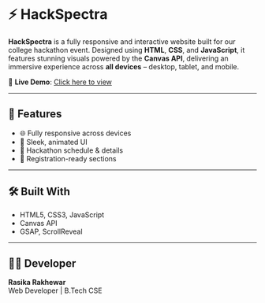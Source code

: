 # ⚡ HackSpectra

**HackSpectra** is a fully responsive and interactive website built for our college hackathon event. Designed using **HTML**, **CSS**, and **JavaScript**, it features stunning visuals powered by the **Canvas API**, delivering an immersive experience across **all devices** – desktop, tablet, and mobile.

🔗 **Live Demo**: [Click here to view](https://hackspectra.netlify.app/)

---

## 🚀 Features

- 🌐 Fully responsive across devices
- 🎨 Sleek, animated UI
- 📅 Hackathon schedule & details
- 📝 Registration-ready sections

---

## 🛠️ Built With

- HTML5, CSS3, JavaScript  
- Canvas API 
- GSAP, ScrollReveal 

---

## 👩‍💻 Developer

**Rasika Rakhewar**  
Web Developer | B.Tech CSE  

